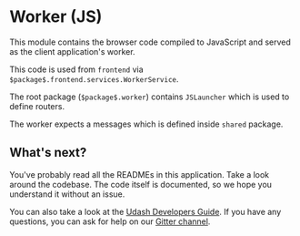 # Worker (JS)

This module contains the browser code compiled to JavaScript and served as the client application's worker.

This code is used from `frontend` via `$package$.frontend.services.WorkerService`.

The root package (`$package$.worker`) contains `JSLauncher` which is used to define routers.

The worker expects a messages which is defined inside `shared` package.

## What's next?

You've probably read all the READMEs in this application. Take a look around the codebase. 
The code itself is documented, so we hope you understand it without an issue.

You can also take a look at the [Udash Developers Guide](http://guide.udash.io/). If you have any questions,
you can ask for help on our [Gitter channel](https://gitter.im/UdashFramework/udash-core).